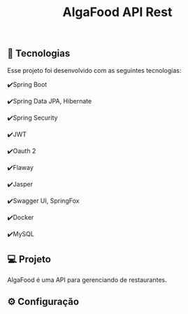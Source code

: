 <h1 align="center">
   AlgaFood API Rest
</h1>

<br>

## :rocket: Tecnologias

Esse projeto foi desenvolvido com as seguintes tecnologias:

✔️Spring Boot

✔️Spring Data JPA, Hibernate

✔️Spring Security

✔️JWT

✔️Oauth 2

✔️Flaway

✔️Jasper

✔️Swagger UI, SpringFox

✔️Docker

✔️MySQL

## 💻 Projeto

AlgaFood é uma API para gerenciando de restaurantes.

## ⚙ Configuração